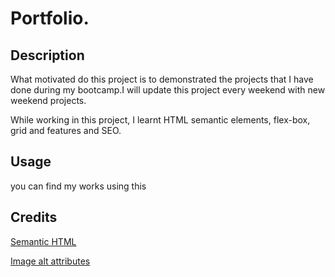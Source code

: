 # Portfolio. 

## Description

What motivated do this project is to demonstrated the projects that I have done during my bootcamp.I will update this project every weekend with new weekend projects.

While working in this project, I learnt HTML semantic elements, flex-box, grid and features and SEO. 


## Usage
you can find my works using this 

## Credits
[Semantic HTML](https://www.w3schools.com/html/html5_semantic_elements.asp)

[Image alt attributes](https://www.w3schools.com/tags/att_img_alt.asp)


